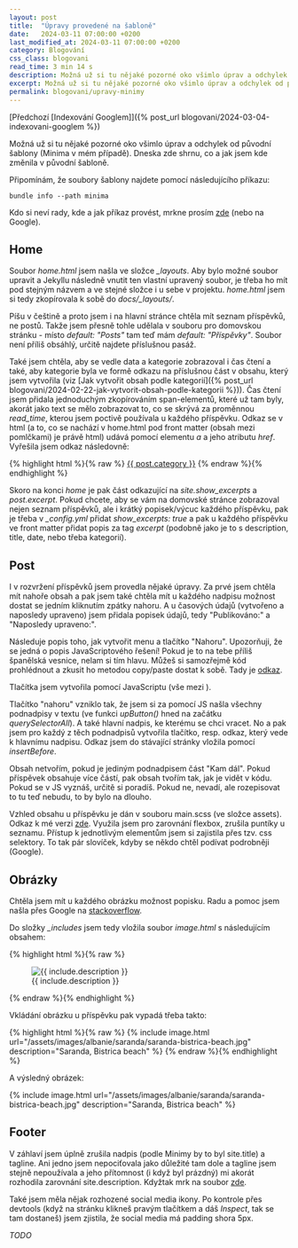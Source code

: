 ```yaml
---
layout: post
title:  "Úpravy provedené na šabloně"
date:   2024-03-11 07:00:00 +0200
last_modified_at: 2024-03-11 07:00:00 +0200
category: Blogování
css_class: blogovani
read_time: 3 min 14 s
description: Možná už si tu nějaké pozorné oko všimlo úprav a odchylek od původní šablony (Minima v mém případě). Dneska zde shrnu, co a jak jsem kde změnila v původní šabloně.
excerpt: Možná už si tu nějaké pozorné oko všimlo úprav a odchylek od původní šablony (Minima v mém případě). Dneska zde shrnu, co a jak jsem kde změnila v původní šabloně.
permalink: blogovani/upravy-minimy
---
```


[Předchozí [Indexování Googlem]]({% post_url blogovani/2024-03-04-indexovani-googlem %})

Možná už si tu nějaké pozorné oko všimlo úprav a odchylek od původní šablony (Minima v mém případě). Dneska zde shrnu, co a jak jsem kde změnila v původní šabloně.

Připomínám, že soubory šablony najdete pomocí následujícího příkazu:

```console
bundle info --path minima
```

Kdo si neví rady, kde a jak příkaz provést, mrkne prosím [zde](https://kaelwi.github.io/blogovani/jak-zalozit-blog#příkazový-řádek) (nebo na Google).

## Home

Soubor *home.html* jsem našla ve složce *_layouts*. Aby bylo možné soubor upravit a Jekyllu následně vnutit ten vlastní upravený soubor, je třeba ho mít pod stejným názvem a ve stejné složce i u sebe v projektu. *home.html* jsem si tedy zkopírovala k sobě do *docs/_layouts/*.

Píšu v češtině a proto jsem i na hlavní stránce chtěla mít seznam příspěvků, ne postů. Takže jsem přesně tohle udělala v souboru pro domovskou stránku - místo *default: "Posts"* tam teď mám *default: "Příspěvky"*. Soubor není příliš obsáhlý, určitě najdete příslušnou pasáž.

Také jsem chtěla, aby se vedle data a kategorie zobrazoval i čas čtení a také, aby kategorie byla ve formě odkazu na příslušnou část v obsahu, který jsem vytvořila (viz [Jak vytvořit obsah podle kategorií]({% post_url blogovani/2024-02-22-jak-vytvorit-obsah-podle-kategorii %})). Čas čtení jsem přidala jednoduchým zkopírováním span-elementů, které už tam byly, akorát jako text se mělo zobrazovat to, co se skrývá za proměnnou *read_time*, kterou jsem poctivě používala u každého příspěvku. Odkaz se v html (a to, co se nachází v home.html pod front matter (obsah mezi pomlčkami) je právě html) udává pomocí elementu *a* a jeho atributu *href*. Vyřešila jsem odkaz následovně:

{% highlight html %}{% raw %}
<a href="obsah.html#{{ post.category | replace: ' ', '_' }}">{{ post.category }}</a>
{% endraw %}{% endhighlight %}

Skoro na konci *home* je pak část odkazující na *site.show_excerpts* a *post.excerpt*. Pokud chcete, aby se vám na domovské stránce zobrazoval nejen seznam příspěvků, ale i krátký popisek/výcuc každého příspěvku, pak je třeba v *_config.yml* přidat *show_excerpts: true* a pak u každého příspěvku ve front matter přidat popis za tag *excerpt* (podobně jako je to s description, title, date, nebo třeba kategorií).

## Post

I v rozvržení příspěvků jsem provedla nějaké úpravy. Za prvé jsem chtěla mít nahoře obsah a pak jsem také chtěla mít u každého nadpisu možnost dostat se jedním kliknutím zpátky nahoru. A u časových údajů (vytvořeno a naposledy upraveno) jsem přidala popisek údajů, tedy "Publikováno:" a "Naposledy upraveno:".

Následuje popis toho, jak vytvořit menu a tlačítko "Nahoru". Upozorňuji, že se jedná o popis JavaScriptového řešení! Pokud je to na tebe příliš španělská vesnice, nelam si tím hlavu. Můžeš si samozřejmě kód prohlédnout a zkusit ho metodou copy/paste dostat k sobě. Tady je [odkaz](https://github.com/kaelwi/kaelwi.github.io/blob/master/docs/_posts/blogovani/2024-03-11-upravy-minimy.markdown).

Tlačítka jsem vytvořila pomocí JavaScriptu (vše mezi <script> a </script>).

Tlačítko "nahoru" vzniklo tak, že jsem si za pomocí JS našla všechny podnadpisy v textu (ve funkci *upButton()* hned na začátku *querySelectorAll*). A také hlavní nadpis, ke kterému se chci vracet. No a pak jsem pro každý z těch podnadpisů vytvořila tlačítko, resp. odkaz, který vede k hlavnímu nadpisu. Odkaz jsem do stávající stránky vložila pomocí *insertBefore*.

Obsah netvořím, pokud je jediným podnadpisem část "Kam dál". Pokud příspěvek obsahuje více částí, pak obsah tvořím tak, jak je vidět v kódu. Pokud se v JS vyznáš, určitě si poradíš. Pokud ne, nevadí, ale rozepisovat to tu teď nebudu, to by bylo na dlouho.

Vzhled obsahu u příspěvku je dán v souboru main.scss (ve složce assets). Odkaz k mé verzi [zde](https://github.com/kaelwi/kaelwi.github.io/blob/master/docs/assets/main.scss). Využila jsem pro zarovnání flexbox, zrušila puntíky u seznamu. Přístup k jednotlivým elementům jsem si zajistila přes tzv. css selektory. To tak pár slovíček, kdyby se někdo chtěl podívat podrobněji (Google).

## Obrázky

Chtěla jsem mít u každého obrázku možnost popisku. Radu a pomoc jsem našla přes Google na [stackoverflow](https://stackoverflow.com/questions/19331362/using-an-image-caption-in-markdown-jekyll).

Do složky *_includes* jsem tedy vložila soubor *image.html* s následujícím obsahem:

{% highlight html %}{% raw %}
<figure class="image">
    <img src="{{ include.url }}" alt="{{ include.description }}">
    <figcaption>{{ include.description }}</figcaption>
</figure>
{% endraw %}{% endhighlight %}

Vkládání obrázku u příspěvku pak vypadá třeba takto:

{% highlight html %}{% raw %}
{% include image.html url="/assets/images/albanie/saranda/saranda-bistrica-beach.jpg" description="Saranda, Bistrica beach" %}
{% endraw %}{% endhighlight %}

A výsledný obrázek:

{% include image.html url="/assets/images/albanie/saranda/saranda-bistrica-beach.jpg" description="Saranda, Bistrica beach" %}

## Footer

V záhlaví jsem úplně zrušila nadpis (podle Minimy by to byl site.title) a tagline. Ani jedno jsem nepociťovala jako důležité tam dole a tagline jsem stejně nepoužívala a jeho přítomnost (i když byl prázdný) mi akorát rozhodila zarovnání site.description. Kdyžtak mrk na soubor [zde](https://github.com/kaelwi/kaelwi.github.io/blob/master/docs/_includes/footer.html).

Také jsem měla nějak rozhozené social media ikony. Po kontrole přes devtools (když na stránku klikneš pravým tlačítkem a dáš *Inspect*, tak se tam dostaneš) jsem zjistila, že social media má padding shora 5px. 

*TODO*
